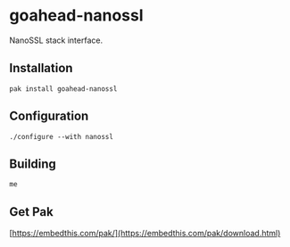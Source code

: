 goahead-nanossl
===

NanoSSL stack interface. 

## Installation

    pak install goahead-nanossl


## Configuration

    ./configure --with nanossl


## Building

    me

## Get Pak

[https://embedthis.com/pak/](https://embedthis.com/pak/download.html)
